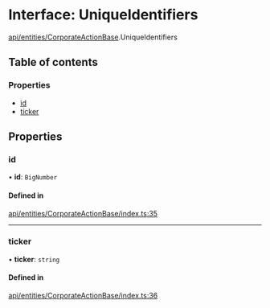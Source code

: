 # Interface: UniqueIdentifiers

[api/entities/CorporateActionBase](../wiki/api.entities.CorporateActionBase).UniqueIdentifiers

## Table of contents

### Properties

- [id](../wiki/api.entities.CorporateActionBase.UniqueIdentifiers#id)
- [ticker](../wiki/api.entities.CorporateActionBase.UniqueIdentifiers#ticker)

## Properties

### id

• **id**: `BigNumber`

#### Defined in

[api/entities/CorporateActionBase/index.ts:35](https://github.com/PolymathNetwork/polymesh-sdk/blob/c6fe1be3/src/api/entities/CorporateActionBase/index.ts#L35)

___

### ticker

• **ticker**: `string`

#### Defined in

[api/entities/CorporateActionBase/index.ts:36](https://github.com/PolymathNetwork/polymesh-sdk/blob/c6fe1be3/src/api/entities/CorporateActionBase/index.ts#L36)
